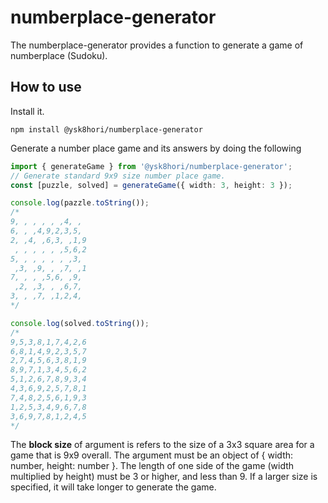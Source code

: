 # numberplace-generator

The numberplace-generator provides a function to generate a game of numberplace (Sudoku).

## How to use

Install it.

```shell
npm install @ysk8hori/numberplace-generator
```

Generate a number place game and its answers by doing the following

```typescript
import { generateGame } from '@ysk8hori/numberplace-generator';
// Generate standard 9x9 size number place game.
const [puzzle, solved] = generateGame({ width: 3, height: 3 });

console.log(pazzle.toString());
/*
9, , , , , ,4, , 
6, , ,4,9,2,3,5, 
2, ,4, ,6,3, ,1,9
 , , , , , ,5,6,2
5, , , , , , ,3, 
 ,3, ,9, , ,7, ,1
7, , , ,5,6, ,9, 
 ,2, ,3, , ,6,7, 
3, , ,7, ,1,2,4, 
*/

console.log(solved.toString());
/*
9,5,3,8,1,7,4,2,6
6,8,1,4,9,2,3,5,7
2,7,4,5,6,3,8,1,9
8,9,7,1,3,4,5,6,2
5,1,2,6,7,8,9,3,4
4,3,6,9,2,5,7,8,1
7,4,8,2,5,6,1,9,3
1,2,5,3,4,9,6,7,8
3,6,9,7,8,1,2,4,5
*/
```

The **block size** of argument is refers to the size of a 3x3 square area for a game that is 9x9 overall. The argument must be an object of { width: number, height: number }.
The length of one side of the game (width multiplied by height) must be 3 or higher, and less than 9. If a larger size is specified, it will take longer to generate the game.
